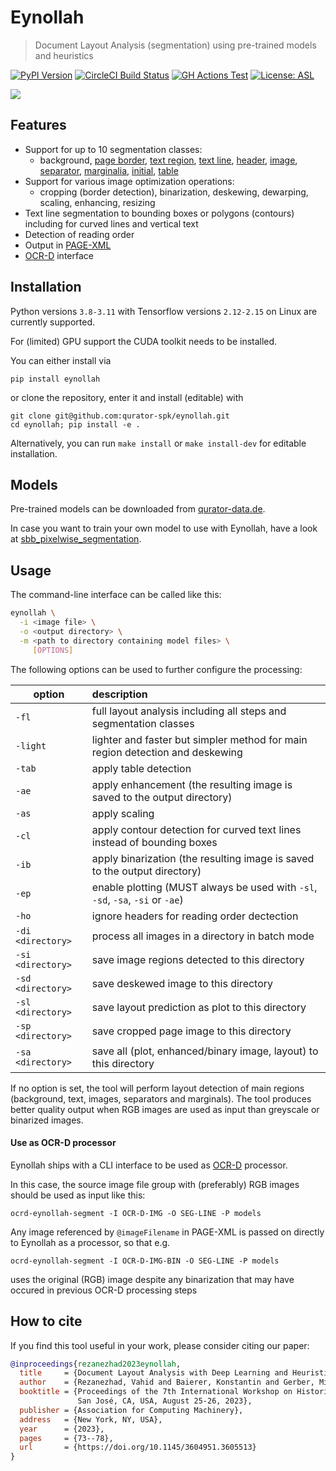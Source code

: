 # Eynollah
> Document Layout Analysis (segmentation) using pre-trained models and heuristics

[![PyPI Version](https://img.shields.io/pypi/v/eynollah)](https://pypi.org/project/eynollah/)
[![CircleCI Build Status](https://circleci.com/gh/qurator-spk/eynollah.svg?style=shield)](https://circleci.com/gh/qurator-spk/eynollah)
[![GH Actions Test](https://github.com/qurator-spk/eynollah/actions/workflows/test-eynollah.yml/badge.svg)](https://github.com/qurator-spk/eynollah/actions/workflows/test-eynollah.yml)
[![License: ASL](https://img.shields.io/github/license/qurator-spk/eynollah)](https://opensource.org/license/apache-2-0/)

![](https://user-images.githubusercontent.com/952378/102350683-8a74db80-3fa5-11eb-8c7e-f743f7d6eae2.jpg)

## Features
* Support for up to 10 segmentation classes: 
  * background, [page border](https://ocr-d.de/en/gt-guidelines/trans/lyRand.html), [text region](https://ocr-d.de/en/gt-guidelines/trans/lytextregion.html#textregionen__textregion_), [text line](https://ocr-d.de/en/gt-guidelines/pagexml/pagecontent_xsd_Complex_Type_pc_TextLineType.html), [header](https://ocr-d.de/en/gt-guidelines/trans/lyUeberschrift.html), [image](https://ocr-d.de/en/gt-guidelines/trans/lyBildbereiche.html), [separator](https://ocr-d.de/en/gt-guidelines/trans/lySeparatoren.html), [marginalia](https://ocr-d.de/en/gt-guidelines/trans/lyMarginalie.html), [initial](https://ocr-d.de/en/gt-guidelines/trans/lyInitiale.html), [table](https://ocr-d.de/en/gt-guidelines/trans/lyTabellen.html)
* Support for various image optimization operations:
  * cropping (border detection), binarization, deskewing, dewarping, scaling, enhancing, resizing
* Text line segmentation to bounding boxes or polygons (contours) including for curved lines and vertical text
* Detection of reading order
* Output in [PAGE-XML](https://github.com/PRImA-Research-Lab/PAGE-XML)
* [OCR-D](https://github.com/qurator-spk/eynollah#use-as-ocr-d-processor) interface

## Installation
Python versions `3.8-3.11` with Tensorflow versions `2.12-2.15` on Linux are currently supported.

For (limited) GPU support the CUDA toolkit needs to be installed.

You can either install via 

```
pip install eynollah
```

or clone the repository, enter it and install (editable) with

```
git clone git@github.com:qurator-spk/eynollah.git
cd eynollah; pip install -e .
```

Alternatively, you can run `make install` or `make install-dev` for editable installation.

## Models
Pre-trained models can be downloaded from [qurator-data.de](https://qurator-data.de/eynollah/).

In case you want to train your own model to use with Eynollah, have a look at [sbb_pixelwise_segmentation](https://github.com/qurator-spk/sbb_pixelwise_segmentation). 

## Usage
The command-line interface can be called like this:

```sh
eynollah \
  -i <image file> \
  -o <output directory> \
  -m <path to directory containing model files> \
     [OPTIONS]
```

The following options can be used to further configure the processing:

| option   |      description      |
|----------|:-------------|
| `-fl`  | full layout analysis including all steps and segmentation classes |
| `-light` | lighter and faster but simpler method for main region detection and deskewing |
| `-tab` | apply table detection |
| `-ae`  | apply enhancement (the resulting image is saved to the output directory) |
| `-as`  | apply scaling |
| `-cl`  | apply contour detection for curved text lines instead of bounding boxes |
| `-ib`  | apply binarization (the resulting image is saved to the output directory)  |
| `-ep`  | enable plotting (MUST always be used with `-sl`, `-sd`, `-sa`, `-si` or `-ae`) |
| `-ho`  | ignore headers for reading order dectection |
| `-di <directory>`  | process all images in a directory in batch mode |
| `-si <directory>`  | save image regions detected to this directory |
| `-sd <directory>`  | save deskewed image to this directory |
| `-sl <directory>`  | save layout prediction as plot to this directory |
| `-sp <directory>`  | save cropped page image to this directory |
| `-sa <directory>`  | save all (plot, enhanced/binary image, layout) to this directory |

If no option is set, the tool will perform layout detection of main regions (background, text, images, separators and marginals).
The tool produces better quality output when RGB images are used as input than greyscale or binarized images.

#### Use as OCR-D processor

Eynollah ships with a CLI interface to be used as [OCR-D](https://ocr-d.de) processor. 

In this case, the source image file group with (preferably) RGB images should be used as input like this:

```
ocrd-eynollah-segment -I OCR-D-IMG -O SEG-LINE -P models
```
    
Any image referenced by `@imageFilename` in PAGE-XML is passed on directly to Eynollah as a processor, so that e.g.

```
ocrd-eynollah-segment -I OCR-D-IMG-BIN -O SEG-LINE -P models
```
    
uses the original (RGB) image despite any binarization that may have occured in previous OCR-D processing steps

## How to cite
If you find this tool useful in your work, please consider citing our paper:

```bibtex
@inproceedings{rezanezhad2023eynollah,
  title     = {Document Layout Analysis with Deep Learning and Heuristics},
  author    = {Rezanezhad, Vahid and Baierer, Konstantin and Gerber, Mike and Labusch, Kai and Neudecker, Clemens},
  booktitle = {Proceedings of the 7th International Workshop on Historical Document Imaging and Processing {HIP} 2023,
               San José, CA, USA, August 25-26, 2023},
  publisher = {Association for Computing Machinery},
  address   = {New York, NY, USA},
  year      = {2023},
  pages     = {73--78},
  url       = {https://doi.org/10.1145/3604951.3605513}
}
```
